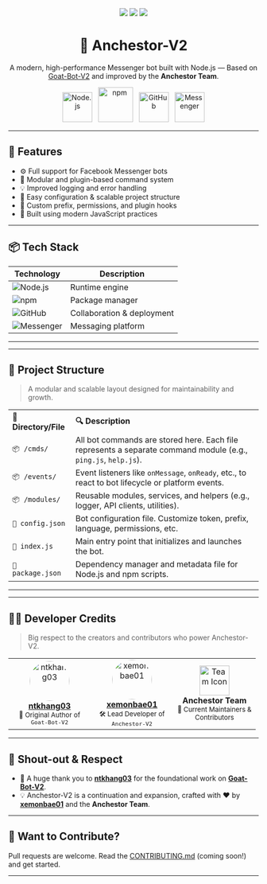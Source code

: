 <div align="center">
  <img src="https://img.shields.io/github/license/xemonbae01/Anchestor-V2?style=flat-square" />
  <img src="https://img.shields.io/github/stars/xemonbae01/Anchestor-V2?style=flat-square" />
  <img src="https://img.shields.io/github/forks/xemonbae01/Anchestor-V2?style=flat-square" />
</div>

<h1 align="center">🤖 Anchestor-V2</h1>

<p align="center">
  A modern, high-performance Messenger bot built with Node.js — Based on <a href="https://github.com/ntkhang03/Goat-Bot-V2">Goat-Bot-V2</a> and improved by the <strong>Anchestor Team</strong>.
</p>

<p align="center">
  <img src="https://nodejs.org/static/images/logo.svg" alt="Node.js" width="60" />
  &nbsp;
  <img src="https://upload.wikimedia.org/wikipedia/commons/d/db/Npm-logo.svg" alt="npm" width="70"/>
  &nbsp;
  <img src="https://github.githubassets.com/images/modules/logos_page/GitHub-Mark.png" alt="GitHub" width="60"/>
  &nbsp;
  <img src="https://i.imgur.com/ndMuWpq.jpeg" alt="Messenger" width="60"/>
</p>

---

## 🚀 Features

- ⚙️ Full support for Facebook Messenger bots
- 🔄 Modular and plugin-based command system
- 💡 Improved logging and error handling
- 📁 Easy configuration & scalable project structure
- 🧩 Custom prefix, permissions, and plugin hooks
- 🔧 Built using modern JavaScript practices

---

## 📦 Tech Stack

| Technology | Description |
|------------|-------------|
| ![Node.js](https://img.shields.io/badge/Node.js-18.x-brightgreen?logo=node.js&logoColor=white) | Runtime engine |
| ![npm](https://img.shields.io/badge/npm-v9+-CB3837?logo=npm&logoColor=white) | Package manager |
| ![GitHub](https://img.shields.io/badge/GitHub-Code_Hosting-black?logo=github) | Collaboration & deployment |
| ![Messenger](https://img.shields.io/badge/Messenger-Bot-blue?logo=messenger) | Messaging platform |

---

---

## 🧬 Project Structure

> A modular and scalable layout designed for maintainability and growth.

<table>
  <tr>
    <th align="left">📁 Directory/File</th>
    <th align="left">🔍 Description</th>
  </tr>

  <tr>
    <td><code>📦 /cmds/</code></td>
    <td>All bot commands are stored here. Each file represents a separate command module (e.g., <code>ping.js</code>, <code>help.js</code>).</td>
  </tr>

  <tr>
    <td><code>📦 /events/</code></td>
    <td>Event listeners like <code>onMessage</code>, <code>onReady</code>, etc., to react to bot lifecycle or platform events.</td>
  </tr>

  <tr>
    <td><code>📦 /modules/</code></td>
    <td>Reusable modules, services, and helpers (e.g., logger, API clients, utilities).</td>
  </tr>

  <tr>
    <td><code>📄 config.json</code></td>
    <td>Bot configuration file. Customize token, prefix, language, permissions, etc.</td>
  </tr>

  <tr>
    <td><code>📄 index.js</code></td>
    <td>Main entry point that initializes and launches the bot.</td>
  </tr>

  <tr>
    <td><code>📄 package.json</code></td>
    <td>Dependency manager and metadata file for Node.js and npm scripts.</td>
  </tr>
</table>

---


---

## 👨‍💻 Developer Credits

> Big respect to the creators and contributors who power Anchestor-V2.


<table>
  <tr>
    <td align="center" width="150">
      <img src="https://avatars.githubusercontent.com/u/108487268?v=4" width="80" style="border-radius: 50%" alt="ntkhang03" />
      <br />
      <a href="https://github.com/ntkhang03"><strong>ntkhang03</strong></a>
      <br />
      <sub>🎯 Original Author of <br/><code>Goat-Bot-V2</code></sub>
    </td>

   <td align="center" width="150">
      <img src="https://avatars.githubusercontent.com/xemonbae01" width="80" style="border-radius: 50%" alt="xemonbae01" />
      <br />
      <a href="https://github.com/xemonbae01"><strong>xemonbae01</strong></a>
      <br />
      <sub>🛠️ Lead Developer of <br/><code>Anchestor-V2</code></sub>
    </td>

   <td align="center" width="150">
      <img src="https://cdn-icons-png.flaticon.com/512/9131/9131546.png" width="60" alt="Team Icon" />
      <br />
      <strong>Anchestor Team</strong>
      <br />
      <sub>🤝 Current Maintainers & Contributors</sub>
    </td>
  </tr>
</table>

---

## 📢 Shout-out & Respect

- 🙏 A huge thank you to [**ntkhang03**](https://github.com/ntkhang03) for the foundational work on [**Goat-Bot-V2**](https://github.com/ntkhang03/Goat-Bot-V2).
- 💡 Anchestor-V2 is a continuation and expansion, crafted with ❤️ by [**xemonbae01**](https://github.com/xemonbae01) and the **Anchestor Team**.

---

## 🙌 Want to Contribute?

Pull requests are welcome. Read the [CONTRIBUTING.md](./CONTRIBUTING.md) (coming soon!) and get started.

---


